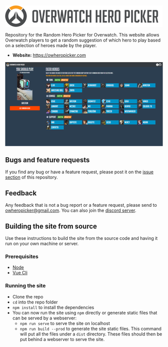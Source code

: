 

![Hero Picker Logo](images/heropicker/logo/logo_black.png)

Repository for the Random Hero Picker for Overwatch.
This website allows Overwatch players to get a random suggestion of which hero to play based on a selection of heroes made by the player.

* **Website:** https://owheropicker.com

![Hero Picker Main Page Screenshot](images/heropicker/screenshots/main_page.png)

## Bugs and feature requests

If you find any bug or have a feature request, please post it on the [issue section](https://github.com/andrerfcsantos/overwatch-hero-picker/issues) of this repository.

## Feedback

Any feedback that is not a bug report or a feature request, please send to owheropicker@gmail.com. You can also join the [discord server](https://discord.gg/rwQMrCa).

## Building the site from source

Use these instructions to build the site from the source code and having it run on your own machine or server.

### Prerequisites

* [Node](https://nodejs.org/en/)
* [Vue Cli](https://cli.vuejs.org/guide/installation.html)

### Running the site

* Clone the repo
* `cd` into the repo folder
* `npm install` to install the dependencies
* You can now run the site using `npm` directly or generate static files that can be served by a webserver:
    * `npm run serve` to serve the site on localhost
    * `npm run build --prod` to generate the site static files. This command will put all the files under a `dist` directory. These files should then be put behind a webserver to serve the site.
